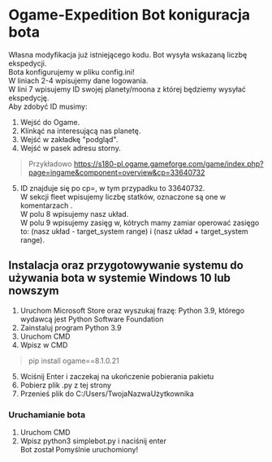 # Ogame-Expedition Bot koniguracja bota
Własna modyfikacja już istniejącego kodu.
Bot wysyła wskazaną liczbę ekspedycji.
<br>Bota konfigurujemy w pliku config.ini!
<br>W liniach 2-4 wpisujemy dane logowania.
<br>W lini 7 wpisujemy ID swojej planety/moona z której będziemy wysyłać ekspedycję.
<br>Aby zdobyć ID musimy:
1. Wejść do Ogame.
1. Klinkąć na interesującą nas planetę.
1. Wejść w zakładkę "podgląd".
1. Wejść w pasek adresu storny.     
> Przykładowo https://s180-pl.ogame.gameforge.com/game/index.php?page=ingame&component=overview&cp=33640732
5. ID znajduje się po cp=, w tym przypadku to 33640732.
<br>W sekcji fleet wpisujemy liczbę statków, oznaczone są one w komentarzach .
<br>W polu 8 wpisujemy nasz układ.
<br>W polu 9 wpisujemy zasięg w, kótrych mamy zamiar operować zasięgo to: (nasz układ - target_system range) i  (nasz układ + target_system range).
## Instalacja oraz przygotowywanie systemu do używania bota w systemie Windows 10 lub nowszym
1. Uruchom Microsoft Store oraz wyszukaj frazę: Python 3.9, którego wydawcą jest Python Software Foundation 
2. Zainstaluj program Python 3.9
3. Uruchom CMD
4. Wpisz w CMD 
> pip install ogame==8.1.0.21
5. Wciśnij Enter i zaczekaj na ukończenie pobierania pakietu
6. Pobierz plik .py z tej strony
7. Przenieś plik do C:/Users/TwojaNazwaUżytkownika
### Uruchamianie bota
1. Uruchom CMD
2. Wpisz python3 simplebot.py i naciśnij enter
<br>Bot został Pomyślnie uruchomiony!
